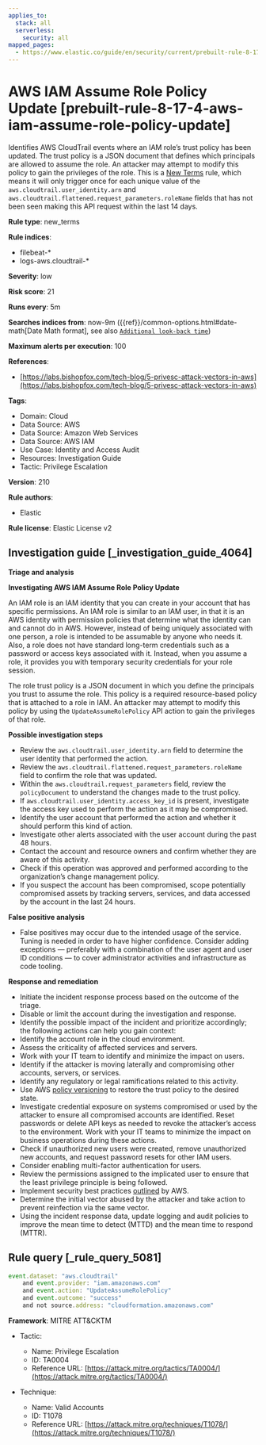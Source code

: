```yaml
---
applies_to:
  stack: all
  serverless:
    security: all
mapped_pages:
  - https://www.elastic.co/guide/en/security/current/prebuilt-rule-8-17-4-aws-iam-assume-role-policy-update.html
---
```


# AWS IAM Assume Role Policy Update [prebuilt-rule-8-17-4-aws-iam-assume-role-policy-update]

Identifies AWS CloudTrail events where an IAM role’s trust policy has been updated. The trust policy is a JSON document that defines which principals are allowed to assume the role. An attacker may attempt to modify this policy to gain the privileges of the role. This is a [New Terms](docs-content://solutions/security/detect-and-alert/create-detection-rule.md#create-new-terms-rule) rule, which means it will only trigger once for each unique value of the `aws.cloudtrail.user_identity.arn` and `aws.cloudtrail.flattened.request_parameters.roleName` fields that has not been seen making this API request within the last 14 days.

**Rule type**: new_terms

**Rule indices**:

* filebeat-*
* logs-aws.cloudtrail-*

**Severity**: low

**Risk score**: 21

**Runs every**: 5m

**Searches indices from**: now-9m ({{ref}}/common-options.html#date-math[Date Math format], see also [`Additional look-back time`](docs-content://solutions/security/detect-and-alert/create-detection-rule.md#rule-schedule))

**Maximum alerts per execution**: 100

**References**:

* [https://labs.bishopfox.com/tech-blog/5-privesc-attack-vectors-in-aws](https://labs.bishopfox.com/tech-blog/5-privesc-attack-vectors-in-aws)

**Tags**:

* Domain: Cloud
* Data Source: AWS
* Data Source: Amazon Web Services
* Data Source: AWS IAM
* Use Case: Identity and Access Audit
* Resources: Investigation Guide
* Tactic: Privilege Escalation

**Version**: 210

**Rule authors**:

* Elastic

**Rule license**: Elastic License v2

## Investigation guide [_investigation_guide_4064]

**Triage and analysis**

**Investigating AWS IAM Assume Role Policy Update**

An IAM role is an IAM identity that you can create in your account that has specific permissions. An IAM role is similar to an IAM user, in that it is an AWS identity with permission policies that determine what the identity can and cannot do in AWS. However, instead of being uniquely associated with one person, a role is intended to be assumable by anyone who needs it. Also, a role does not have standard long-term credentials such as a password or access keys associated with it. Instead, when you assume a role, it provides you with temporary security credentials for your role session.

The role trust policy is a JSON document in which you define the principals you trust to assume the role. This policy is a required resource-based policy that is attached to a role in IAM. An attacker may attempt to modify this policy by using the `UpdateAssumeRolePolicy` API action to gain the privileges of that role.

**Possible investigation steps**

* Review the `aws.cloudtrail.user_identity.arn` field to determine the user identity that performed the action.
* Review the `aws.cloudtrail.flattened.request_parameters.roleName` field to confirm the role that was updated.
* Within the `aws.cloudtrail.request_parameters` field, review the `policyDocument` to understand the changes made to the trust policy.
* If `aws.cloudtrail.user_identity.access_key_id` is present, investigate the access key used to perform the action as it may be compromised.
* Identify the user account that performed the action and whether it should perform this kind of action.
* Investigate other alerts associated with the user account during the past 48 hours.
* Contact the account and resource owners and confirm whether they are aware of this activity.
* Check if this operation was approved and performed according to the organization’s change management policy.
* If you suspect the account has been compromised, scope potentially compromised assets by tracking servers, services, and data accessed by the account in the last 24 hours.

**False positive analysis**

* False positives may occur due to the intended usage of the service. Tuning is needed in order to have higher confidence. Consider adding exceptions — preferably with a combination of the user agent and user ID conditions — to cover administrator activities and infrastructure as code tooling.

**Response and remediation**

* Initiate the incident response process based on the outcome of the triage.
* Disable or limit the account during the investigation and response.
* Identify the possible impact of the incident and prioritize accordingly; the following actions can help you gain context:
* Identify the account role in the cloud environment.
* Assess the criticality of affected services and servers.
* Work with your IT team to identify and minimize the impact on users.
* Identify if the attacker is moving laterally and compromising other accounts, servers, or services.
* Identify any regulatory or legal ramifications related to this activity.
* Use AWS [policy versioning](https://docs.aws.amazon.com/IAM/latest/UserGuide/access_policies_managed-versioning.md) to restore the trust policy to the desired state.
* Investigate credential exposure on systems compromised or used by the attacker to ensure all compromised accounts are identified. Reset passwords or delete API keys as needed to revoke the attacker’s access to the environment. Work with your IT teams to minimize the impact on business operations during these actions.
* Check if unauthorized new users were created, remove unauthorized new accounts, and request password resets for other IAM users.
* Consider enabling multi-factor authentication for users.
* Review the permissions assigned to the implicated user to ensure that the least privilege principle is being followed.
* Implement security best practices [outlined](https://aws.amazon.com/premiumsupport/knowledge-center/security-best-practices/) by AWS.
* Determine the initial vector abused by the attacker and take action to prevent reinfection via the same vector.
* Using the incident response data, update logging and audit policies to improve the mean time to detect (MTTD) and the mean time to respond (MTTR).


## Rule query [_rule_query_5081]

```js
event.dataset: "aws.cloudtrail"
    and event.provider: "iam.amazonaws.com"
    and event.action: "UpdateAssumeRolePolicy"
    and event.outcome: "success"
    and not source.address: "cloudformation.amazonaws.com"
```

**Framework**: MITRE ATT&CKTM

* Tactic:

    * Name: Privilege Escalation
    * ID: TA0004
    * Reference URL: [https://attack.mitre.org/tactics/TA0004/](https://attack.mitre.org/tactics/TA0004/)

* Technique:

    * Name: Valid Accounts
    * ID: T1078
    * Reference URL: [https://attack.mitre.org/techniques/T1078/](https://attack.mitre.org/techniques/T1078/)



